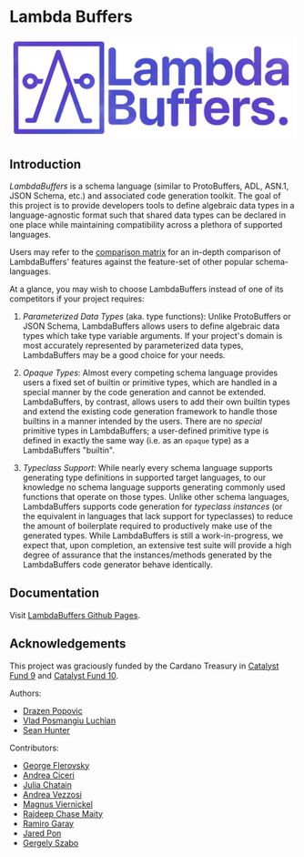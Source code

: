 # Lambda Buffers

![LambdaBuffers banner](docs/images/lambda-buffers-banner.png)

## Introduction

_LambdaBuffers_ is a schema language (similar to ProtoBuffers, ADL, ASN.1, JSON
Schema, etc.) and associated code generation toolkit. The goal of this project
is to provide developers tools to define algebraic data types in a
language-agnostic format such that shared data types can be declared in one
place while maintaining compatibility across a plethora of supported languages.

Users may refer to the [comparison matrix](./docs/comparison-matrix.md) for an
in-depth comparison of LambdaBuffers' features against the feature-set of other
popular schema-languages.

At a glance, you may wish to choose LambdaBuffers instead of one of its
competitors if your project requires:

 1. _Parameterized Data Types_ (aka. type functions): Unlike ProtoBuffers or
    JSON Schema, LambdaBuffers allows users to define algebraic data types which
    take type variable arguments. If your project's domain is most accurately
    represented by parameterized data types, LambdaBuffers may be a good choice
    for your needs.

 2. _Opaque Types_: Almost every competing schema language provides users a
    fixed set of builtin or primitive types, which are handled in a special
    manner by the code generation and cannot be extended. LambdaBuffers, by
    contrast, allows users to add their own builtin types and extend the
    existing code generation framework to handle those builtins in a manner
    intended by the users. There are no _special_ primitive types in
    LambdaBuffers; a user-defined primitive type is defined in exactly the same
    way (i.e. as an `opaque` type) as a LambdaBuffers "builtin".

 3. _Typeclass Support_: While nearly every schema language supports generating
    type definitions in supported target languages, to our knowledge no schema
    language supports generating commonly used functions that operate on those
    types. Unlike other schema languages, LambdaBuffers supports code generation
    for _typeclass instances_ (or the equivalent in languages that lack support
    for typeclasses) to reduce the amount of boilerplate required to
    productively make use of the generated types. While LambdaBuffers is still a
    work-in-progress, we expect that, upon completion, an extensive test suite
    will provide a high degree of assurance that the instances/methods generated
    by the LambdaBuffers code generator behave identically.

## Documentation

Visit [LambdaBuffers Github Pages](https://mlabs-haskell.github.io/lambda-buffers).

## Acknowledgements

This project was graciously funded by the Cardano Treasury in [Catalyst Fund 9](https://cardano.ideascale.com/c/idea/421376) and [Catalyst Fund 10](https://cardano.ideascale.com/c/idea/105975).

Authors:

- [Drazen Popovic](https://github.com/bladyjoker)
- [Vlad Posmangiu Luchian](https://github.com/cstml)
- [Sean Hunter](https://github.com/gnumonik)

Contributors:

- [George Flerovsky](https://github.com/GeorgeFlerovsky)
- [Andrea Ciceri](https://github.com/aciceri)
- [Julia Chatain](https://juliachatain.com)
- [Andrea Vezzosi](https://github.com/saizan)
- [Magnus Viernickel](https://github.com/MangoIV)
- [Rajdeep Chase Maity](https://github.com/TotallyNotChase)
- [Ramiro Garay](https://github.com/rmgaray)
- [Jared Pon](https://github.com/jaredponn)
- [Gergely Szabo](https://github.com/szg251)
